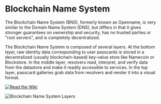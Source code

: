 # Blockchain Name System

The Blockchain Name System (BNS), formerly known as Openname, is very similar to the Domain Name System (DNS), but differs in that it gives stronger guarantees on ownership and security, has no trusted parties or "root servers", and is completely decentralized.

The Blockchain Name System is composed of several layers. At the bottom layer, raw identity data corresponding to user passcards is stored in a decentralized (usually blockchain-based) key-value store like Namecoin or Blockstore. In the middle layer, resolvers read, interpret, and verify data from the datastore and make it readily accessible to services. In the top layer, passcard galleries grab data from resolvers and render it into a visual format.

[![Read the Wiki](https://raw.githubusercontent.com/namesystem/namesystem/master/images/read-the-wiki.png)](https://github.com/namesystem/namesystem/wiki)

![Blockchain Name System Layers](https://raw.githubusercontent.com/namesystem/namesystem/master/images/blockchain-name-system-1.png)